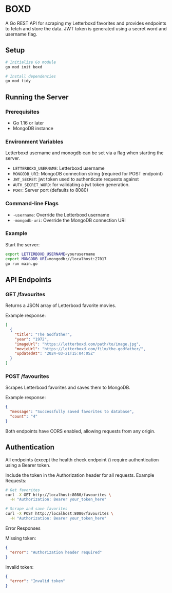 # BOXD

A Go REST API for scraping my Letterboxd favorites and provides endpoints to fetch and store the data. JWT token is generated using a secret word and username flag.

## Setup

```bash
# Initialize Go module
go mod init boxd

# Install dependencies
go mod tidy
```

## Running the Server

### Prerequisites

- Go 1.16 or later
- MongoDB instance

### Environment Variables

Letterboxd username and monogdb can be set via a flag when starting the server.

- `LETTERBOXD_USERNAME`: Letterboxd username
- `MONGODB_URI`: MongoDB connection string (required for POST endpoint)
- `JWT_SECRET`: jwt token used to authenticate requests against
- `AUTH_SECRET_WORD`: for validating a jwt token generation.
- `PORT`: Server port (defaults to 8080)

### Command-line Flags

- `-username`: Override the Letterboxd username
- `-mongodb-uri`: Override the MongoDB connection URI

### Example

Start the server:

```bash
export LETTERBOXD_USERNAME=yourusername
export MONGODB_URI=mongodb://localhost:27017
go run main.go
```

## API Endpoints

### GET /favourites

Returns a JSON array of Letterboxd favorite movies.

Example response:

```json
[
  {
    "title": "The Godfather",
    "year": "1972",
    "imageUrl": "https://letterboxd.com/path/to/image.jpg",
    "movieUrl": "https://letterboxd.com/film/the-godfather/",
    "updatedAt": "2024-03-21T15:04:05Z"
  }
]
```

### POST /favourites

Scrapes Letterboxd favorites and saves them to MongoDB.

Example response:

```json
{
  "message": "Successfully saved favorites to database",
  "count": "4"
}
```

Both endpoints have CORS enabled, allowing requests from any origin.

## Authentication

All endpoints (except the health check endpoint /) require authentication using a Bearer token.

Include the token in the Authorization header for all requests. Example Requests:

```bash
# Get favorites
curl -X GET http://localhost:8080/favourites \
  -H "Authorization: Bearer your_token_here"

# Scrape and save favorites
curl -X POST http://localhost:8080/favourites \
  -H "Authorization: Bearer your_token_here"
```

Error Responses

Missing token:

```json
{
  "error": "Authorization header required"
}
```

Invalid token:

```json
{
  "error": "Invalid token"
}
```
